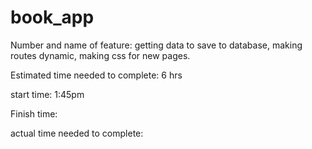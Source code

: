 # book_app

Number and name of feature: getting data to save to database, making routes dynamic, making css for new pages.

Estimated time needed to complete: 6 hrs

start time: 1:45pm

Finish time:

actual time needed to complete:
